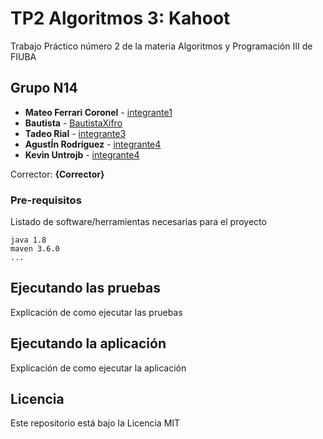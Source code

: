 # TP2 Algoritmos 3: Kahoot

Trabajo Práctico número 2 de la materia Algoritmos y Programación III de FIUBA

## Grupo N14

* **Mateo Ferrari Coronel** - [integrante1](https://github.com/integrante1)
* **Bautista** - [BautistaXifro](https://github.com/BautistaXifro)
* **Tadeo Rial** - [integrante3](https://github.com/TadeoRial)
* **AgustÍn Rodriguez** - [integrante4](https://github.com/chicho-98)
* **Kevin Untrojb** - [integrante4](https://github.com/kuntrojb)

Corrector: **{Corrector}**

### Pre-requisitos

Listado de software/herramientas necesarias para el proyecto

```
java 1.8
maven 3.6.0
...
```

## Ejecutando las pruebas

Explicación de como ejecutar las pruebas

## Ejecutando la aplicación

Explicación de como ejecutar la aplicación

## Licencia

Este repositorio está bajo la Licencia MIT
